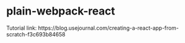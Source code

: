# plain-webpack-react

<p>Tutorial link: https://blog.usejournal.com/creating-a-react-app-from-scratch-f3c693b84658 </p>